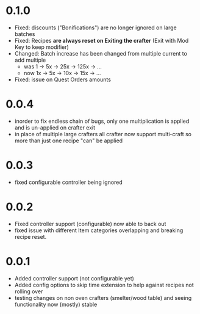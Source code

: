# 0.1.0
- Fixed: discounts ("Bonifications") are no longer ignored on large batches
- Fixed: Recipes **are always reset on Exiting the crafter** (Exit with Mod Key to keep modifier)
- Changed: Batch increase has been changed from multiple current to add multiple
  - was 1 -> 5x -> 25x -> 125x -> ...
  - now 1x -> 5x -> 10x -> 15x -> ...
- Fixed: issue on Quest Orders amounts


# 0.0.4
- inorder to fix endless chain of bugs, only one multiplication is applied and is un-applied on crafter exit
- in place of multiple large crafters all crafter now support multi-craft so more than just one recipe "can" be applied

# 0.0.3
- fixed configurable controller being ignored

# 0.0.2
- Fixed controller support (configurable) now able to back out
- fixed issue with different Item categories overlapping and breaking recipe reset.

# 0.0.1
- Added controller support (not configurable yet)
- Added config options to skip time extension to help against recipes not rolling over
- testing changes on non oven crafters (smelter/wood table) and seeing functionality now (mostly) stable